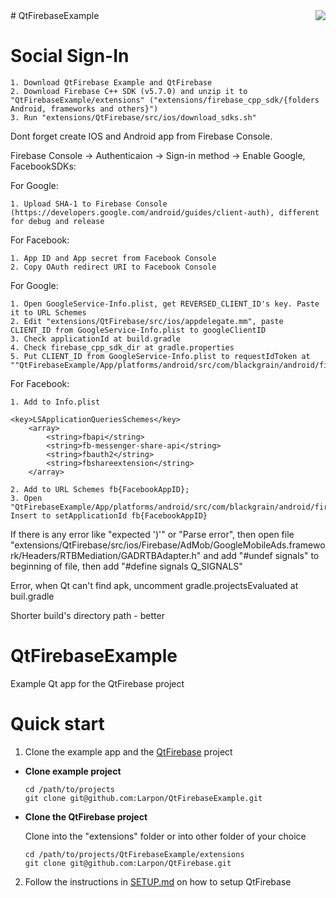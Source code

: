 <img src="https://github.com/Larpon/QtFirebase/blob/master/logo.png" align="right"/>
# QtFirebaseExample

# Social Sign-In

    1. Download QtFirebase Example and QtFirebase
    2. Download Firebase C++ SDK (v5.7.0) and unzip it to "QtFirebaseExample/extensions" ("extensions/firebase_cpp_sdk/{folders Android, frameworks and others}")
    3. Run "extensions/QtFirebase/src/ios/download_sdks.sh"

Dont forget create IOS and Android app from Firebase Console.

Firebase Console -> Authenticaion -> Sign-in method -> Enable Google, FacebookSDKs:

  For Google:
  
    1. Upload SHA-1 to Firebase Console (https://developers.google.com/android/guides/client-auth), different for debug and release
    
  For Facebook:
  
    1. App ID and App secret from Facebook Console
    2. Copy OAuth redirect URI to Facebook Console

  For Google:
  
    1. Open GoogleService-Info.plist, get REVERSED_CLIENT_ID's key. Paste it to URL Schemes
    2. Edit "extensions/QtFirebase/src/ios/appdelegate.mm", paste CLIENT_ID from GoogleService-Info.plist to googleClientID
    3. Check applicationId at build.gradle
    4. Check firebase_cpp_sdk_dir at gradle.properties
    5. Put CLIENT_ID from GoogleService-Info.plist to requestIdToken at ""QtFirebaseExample/App/platforms/android/src/com/blackgrain/android/firebasetest/QtFirebaseAuthActivity.java"


  For Facebook:
  
    1. Add to Info.plist
    
    <key>LSApplicationQueriesSchemes</key>
    	<array>
    		<string>fbapi</string>
    		<string>fb-messenger-share-api</string>
    		<string>fbauth2</string>
    		<string>fbshareextension</string>
    	</array>

    2. Add to URL Schemes fb{FacebookAppID};
    3. Open "QtFirebaseExample/App/platforms/android/src/com/blackgrain/android/firebasetest/Main.java". Insert to setApplicationId fb{FacebookAppID}
    
    
   If there is any error like "expected ')'" or "Parse error", then open file "extensions/QtFirebase/src/ios/Firebase/AdMob/GoogleMobileAds.framework/Headers/RTBMediation/GADRTBAdapter.h" and add "#undef signals" to beginning of file, then add "#define signals Q_SIGNALS"
   
   Error, when Qt can't find apk, uncomment 	gradle.projectsEvaluated at buil.gradle
   
   Shorter build's directory path - better


# QtFirebaseExample
Example Qt app for the QtFirebase project

# Quick start


1. Clone the example app and the [QtFirebase](https://github.com/Larpon/QtFirebase) project

  * **Clone example project**

    ```
    cd /path/to/projects
    git clone git@github.com:Larpon/QtFirebaseExample.git
    ```
  * **Clone the QtFirebase project**

    Clone into the "extensions" folder or into other folder of your choice
    ```
    cd /path/to/projects/QtFirebaseExample/extensions
    git clone git@github.com:Larpon/QtFirebase.git
    ```

2. Follow the instructions in [SETUP.md](https://github.com/Larpon/QtFirebase/blob/master/SETUP.md) on how to setup QtFirebase
